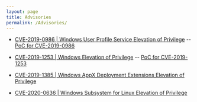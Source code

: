 ```yaml
---
layout: page
title: Advisories
permalink: /Advisories/
---
```

- [CVE-2019-0986 | Windows User Profile Service Elevation of Privilege](https://portal.msrc.microsoft.com/en-us/security-guidance/advisory/CVE-2019-0986)
-- [PoC for CVE-2019-0986](https://github.com/padovah4ck/CVE-2019-0986) 
   
- [CVE-2019-1253 | Windows Elevation of Privilege](https://portal.msrc.microsoft.com/en-us/security-guidance/advisory/CVE-2019-1253)
-- [PoC for CVE-2019-1253](https://github.com/padovah4ck/CVE-2019-1253)   
   
- [CVE-2019-1385 | Windows AppX Deployment Extensions Elevation of Privilege](https://portal.msrc.microsoft.com/en-us/security-guidance/advisory/CVE-2019-1385)

- [CVE-2020-0636 | Windows Subsystem for Linux Elevation of Privilege](https://portal.msrc.microsoft.com/en-us/security-guidance/advisory/CVE-2020-0636)
